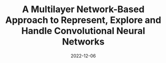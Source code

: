 ---
title: 'A Multilayer Network-Based Approach to Represent, Explore and Handle Convolutional Neural Networks'
collection: publications
permalink: /publication/2022-Cognitive Computation-A-Multilayer.md
excerpt: 'A. Amelio, G. Bonifazi, E. Corradini, D. Ursino, L. Virgili'
date: 2022-12-06
venue: 'Cognitive Computation'
link: 'https://doi.org/10.1007/s12559-022-10084-6'
location: 'InGeo, University G. D Annunzio of Chieti-Pescara; DII, Polytechnic University of Marche'
---